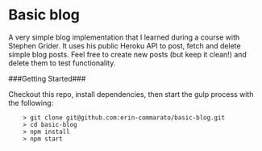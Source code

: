 # Basic blog

A very simple blog implementation that I learned during a course with Stephen Grider. It uses his public Heroku API to post, fetch and delete simple blog posts. Feel free to create new posts (but keep it clean!) and delete them to test functionality.

###Getting Started###

Checkout this repo, install dependencies, then start the gulp process with the following:

```
	> git clone git@github.com:erin-commarato/basic-blog.git
	> cd basic-blog
	> npm install
	> npm start
```
